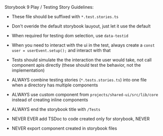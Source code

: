 <!--
WORK IN PROGRESS

Have not done heavy work here so this is still a work in progress
-->
Storybook 9 Play / Testing Story Guidelines:
- These file should be suffixed with `*.test.stories.ts`
- Don't overide the default storybook lauyout, just let it use the default
- When required for testing dom selection, use `data-testid`
- When you need to interact with the ui in the test, always create a `const user = userEvent.setup();` and interact with that
- Tests should simulate the the interaction the user would take, not call component apis directly (these should test the behavior, not the implementation)


- ALWAYS combine testing stories (`*.tests.stories.ts`) into one file when a directory has multiple components
- ALWAYS use custom component from `projects/shared-ui/src/lib/core` instead of creating inline components
<!--
This is for a clean separation of stories in thw storybook interface
-->
- ALWAYS end the storybook title with `/Tests`

- NEVER EVER add TSDoc to code created only for storybook, NEVER
- NEVER export component created in storybook files
